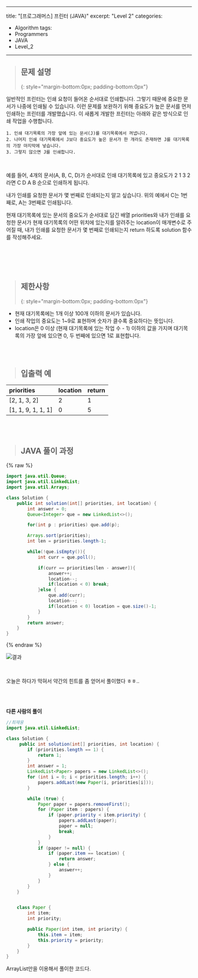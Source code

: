 ----
title: "[프로그래머스] 프린터 (JAVA)"
excerpt: "Level 2"
categories: 
  - Algorithm
tags: 
  - Programmers
  - JAVA
  - Level_2
---

> ## 문제 설명
>
> {: style="margin-bottom:0px; padding-bottom:0px"}

일반적인 프린터는 인쇄 요청이 들어온 순서대로 인쇄합니다. 그렇기 때문에 중요한 문서가 나중에 인쇄될 수 있습니다. 이런 문제를 보완하기 위해 중요도가 높은 문서를 먼저 인쇄하는 프린터를 개발했습니다. 이 새롭게 개발한 프린터는 아래와 같은 방식으로 인쇄 작업을 수행합니다.<br>

```
1. 인쇄 대기목록의 가장 앞에 있는 문서(J)를 대기목록에서 꺼냅니다.
2. 나머지 인쇄 대기목록에서 J보다 중요도가 높은 문서가 한 개라도 존재하면 J를 대기목록의 가장 마지막에 넣습니다.
3. 그렇지 않으면 J를 인쇄합니다.
```

<br>

예를 들어, 4개의 문서(A, B, C, D)가 순서대로 인쇄 대기목록에 있고 중요도가 2 1 3 2 라면 C D A B 순으로 인쇄하게 됩니다.<br>

내가 인쇄를 요청한 문서가 몇 번째로 인쇄되는지 알고 싶습니다. 위의 예에서 C는 1번째로, A는 3번째로 인쇄됩니다.<br>

현재 대기목록에 있는 문서의 중요도가 순서대로 담긴 배열 priorities와 내가 인쇄를 요청한 문서가 현재 대기목록의 어떤 위치에 있는지를 알려주는 location이 매개변수로 주어질 때, 내가 인쇄를 요청한 문서가 몇 번째로 인쇄되는지 return 하도록 solution 함수를 작성해주세요.

<br>

<br><br>

> ## 제한사항
>
> {: style="margin-bottom:0px; padding-bottom:0px"}

- 현재 대기목록에는 1개 이상 100개 이하의 문서가 있습니다.
- 인쇄 작업의 중요도는 1~9로 표현하며 숫자가 클수록 중요하다는 뜻입니다.
- location은 0 이상 (현재 대기목록에 있는 작업 수 - 1) 이하의 값을 가지며 대기목록의 가장 앞에 있으면 0, 두 번째에 있으면 1로 표현합니다.

<br>
<br>

> ## 입출력 예

| priorities         | location | return |
| :----------------- | :------- | :----- |
| [2, 1, 3, 2]       | 2        | 1      |
| [1, 1, 9, 1, 1, 1] | 0        | 5      |

<br><br>

> ## JAVA 풀이 과정

{% raw %}

```java
import java.util.Queue;
import java.util.LinkedList;
import java.util.Arrays;

class Solution {
    public int solution(int[] priorities, int location) {
        int answer = 0;
        Queue<Integer> que = new LinkedList<>();

        for(int p : priorities) que.add(p);

        Arrays.sort(priorities);
        int len = priorities.length-1;

        while(!que.isEmpty()){
            int curr = que.poll();

            if(curr == priorities[len - answer]){
                answer++;
                location--;
                if(location < 0) break;
            }else {
                que.add(curr);
                location--;
                if(location < 0) location = que.size()-1;
            }
        }
        return answer;
    }
}
```

{% endraw %}

![결과](https://user-images.githubusercontent.com/70805241/123443075-84c11800-d610-11eb-869b-6d2bac749efb.png)

<br>

오늘은 하다가 막혀서 약간의 힌트를 좀 얻어서 풀이했다 ㅎㅎ..

<br><br>

**다른 사람의 풀이** <br>

```java
//최재웅
import java.util.LinkedList;

class Solution {
     public int solution(int[] priorities, int location) {
        if (priorities.length == 1) {
            return 1;
        }
        int answer = 1;
        LinkedList<Paper> papers = new LinkedList<>();
        for (int i = 0; i < priorities.length; i++) {
            papers.addLast(new Paper(i, priorities[i]));
        }

        while (true) {
            Paper paper = papers.removeFirst();
            for (Paper item : papers) {
                if (paper.priority < item.priority) {
                    papers.addLast(paper);
                    paper = null;
                    break;
                }
            }
            if (paper != null) {
                if (paper.item == location) {
                    return answer;
                } else {
                    answer++;
                }
            }
        }
    }


    class Paper {
        int item;
        int priority;

        public Paper(int item, int priority) {
            this.item = item;
            this.priority = priority;
        }
    }
}

```

ArrayList만을 이용해서 풀이한 코드다.
